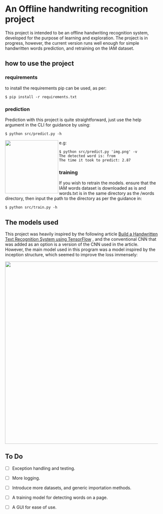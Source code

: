# An Offline handwriting recognition project
This project is intended to be an offline handwriting recognition system, developed for the purpose of learning and exploration. The project is in progress, however, the current version runs well enough for simple handwritten words prediction, and retraining on the IAM dataset.

## how to use the project

### requirements 
to install the requirements pip can be used, as per: 
```
$ pip install -r requirements.txt

```
### prediction
Prediction with this project is quite straightforward, just use the help argument in the CLI for guidance by using: 
```
$ python src/predict.py -h

```
e.g:  <img align = "left" src="https://user-images.githubusercontent.com/73838152/126669479-584ba4a1-baa0-424d-8918-e78880a21d0c.jpeg" width="175" />

```
$ python src/predict.py 'img.png' -v
The detected word is: from
The time it took to predict: 2.87
```
### training
If you wish to retrain the models. ensure that the IAM words dataset is downloaded as is and words.txt is in the same directory as the /words directory, then input the path to the directory as per the guidance in:
```
$ python src/train.py -h
```

## The models used
This project was heavily inspired by the following article [Build a Handwritten Text Recognition System using TensorFlow](https://towardsdatascience.com/2326a3487cd5) , and the conventional CNN that was added as an option is a version of the CNN used in the article. However, the main model used in this program was a model inspired by the inception structure, which seemed to improve the loss immensely:


<p align="center">
<img src="https://user-images.githubusercontent.com/73838152/126667314-17f75bfe-163a-417f-b48d-571bcd02ee6d.png" width="600" />
</p>

## To Do
- [ ] Exception handling and testing. 
- [ ] More logging.
- [ ] Introduce more datasets, and generic importation methods.
- [ ] A training model for detecting words on a page.
- [ ] A GUI for ease of use.
 
